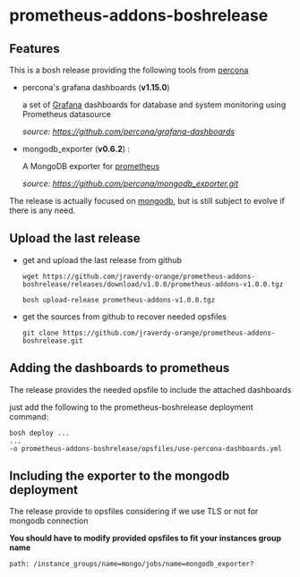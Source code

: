 # prometheus-addons-boshrelease



## Features

This is a bosh release providing the following tools from [percona](https://www.percona.com/)

* percona's grafana dashboards (**v1.15.0**)

  a set of [Grafana](https://grafana.com/) dashboards for database and system monitoring using Prometheus datasource

  *source: https://github.com/percona/grafana-dashboards*

* mongodb_exporter (**v0.6.2**) :

  A MongoDB exporter for [prometheus](https://prometheus.io/)

  *source: https://github.com/percona/mongodb_exporter.git*

The release is actually focused on [mongodb](https://www.mongodb.com), but is still subject to evolve if there is any need. 



## Upload the last release

* get and upload the last release from github

  ```shell
  wget https://github.com/jraverdy-orange/prometheus-addons-boshrelease/releases/download/v1.0.0/prometheus-addons-v1.0.0.tgz
  
  bosh upload-release prometheus-addons-v1.0.0.tgz
  ```

  

* get the sources from github to recover needed opsfiles

  ```shell
  git clone https://github.com/jraverdy-orange/prometheus-addons-boshrelease.git
  ```

  

## Adding the dashboards to prometheus

The release provides the needed opsfile to include the attached dashboards

just add the following to the prometheus-boshrelease deployment command:

```shell
bosh deploy ... 
...
-o prometheus-addons-boshrelease/opsfiles/use-percona-dashboards.yml 
```



## Including the exporter to the mongodb deployment

The release provide to opsfiles considering if we use TLS or not for mongodb connection

**You should have to modify provided opsfiles to fit your instances group name**

```
path: /instance_groups/name=mongo/jobs/name=mongodb_exporter?
```

